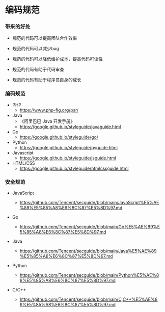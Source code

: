 # 编码规范

### 带来的好处

- 规范的代码可以提高团队合作效率
- 规范的代码可以减少bug

- 规范的代码可以降低维护成本，提高代码可读性

- 规范的代码有助于代码审查
- 规范的代码有助于程序员自身的成长



### 编码规范

- PHP
  - https://www.php-fig.org/psr/
- Java
  - 《阿里巴巴 Java 开发手册》
  - https://google.github.io/styleguide/javaguide.html
- Go
  - https://google.github.io/styleguide/go/
- Python
  - https://google.github.io/styleguide/pyguide.html
- Javascript
  - https://google.github.io/styleguide/jsguide.html
- HTML/CSS
  - https://google.github.io/styleguide/htmlcssguide.html



<i class="fa fa-weixin fa-spin"></i>



### 安全规范

- JavaScript
  - https://github.com/Tencent/secguide/blob/main/JavaScript%E5%AE%89%E5%85%A8%E6%8C%87%E5%8D%97.md

- Go
  - https://github.com/Tencent/secguide/blob/main/Go%E5%AE%89%E5%85%A8%E6%8C%87%E5%8D%97.md
- Java
  - https://github.com/Tencent/secguide/blob/main/Java%E5%AE%89%E5%85%A8%E6%8C%87%E5%8D%97.md
- Python
  - https://github.com/Tencent/secguide/blob/main/Python%E5%AE%89%E5%85%A8%E6%8C%87%E5%8D%97.md
- C/C++
  - https://github.com/Tencent/secguide/blob/main/C,C++%E5%AE%89%E5%85%A8%E6%8C%87%E5%8D%97.md
